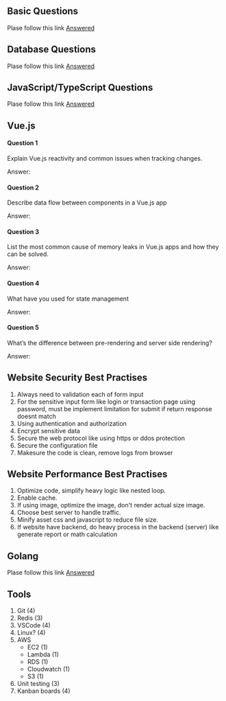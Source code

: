 ## Basic Questions

Plase follow this link [Answered](basic/)

## Database Questions

Plase follow this link [Answered](database/)

## JavaScript/TypeScript Questions

Plase follow this link [Answered](typescript/)

## Vue.js

#### Question 1
Explain Vue.js reactivity and common issues when tracking changes.

Answer: 

#### Question 2
Describe data flow between components in a Vue.js app

Answer:

#### Question 3
List the most common cause of memory leaks in Vue.js apps and how they can be solved.

Answer:

#### Question 4
What have you used for state management

Answer:

#### Question 5
What’s the difference between pre-rendering and server side rendering?

Answer:


## Website Security Best Practises

1. Always need to validation each of form input
2. For the sensitive input form like login or transaction page using password, must be implement limitation for submit if return response doesnt match
3. Using authentication and authorization
4. Encrypt sensitive data
5. Secure the web protocol like using https or ddos protection
6. Secure the configuration file
7. Makesure the code is clean, remove logs from browser

## Website Performance Best Practises

1. Optimize code, simplify heavy logic like nested loop.
2. Enable cache.
3. If using image, optimize the image, don't render actual size image.
4. Choose best server to handle traffic.
5. Minify asset css and javascript to reduce file size.
6. If website have backend, do heavy process in the backend (server) like generate report or math calculation

## Golang

Plase follow this link [Answered](golang/)

## Tools

1. Git (4)
2. Redis (3)
3. VSCode (4)
4. Linux? (4)
5. AWS
    - EC2 (1)
    - Lambda (1)
    - RDS (1)
    - Cloudwatch (1)
    - S3 (1)
6. Unit testing (3)
7. Kanban boards (4)

